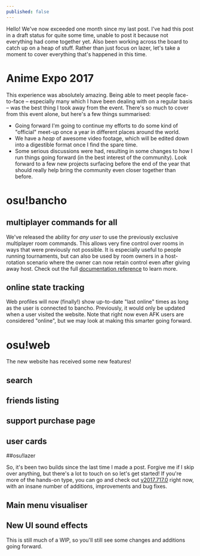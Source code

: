 ```yaml
---
published: false
---
```


Hello! We've now exceeded one month since my last post. I've had this post in a draft status for quite some time, unable to post it because not everything had come together yet. Also been working across the board to catch up on a heap of stuff. Rather than just focus on lazer, let's take a moment to cover everything that's happened in this time.

# Anime Expo 2017

This experience was absolutely amazing. Being able to meet people face-to-face – especially many which I have been dealing with on a regular basis – was the best thing I took away from the event. There's so much to cover from this event alone, but here's a few things summarised:

- Going forward I'm going to continue my efforts to do some kind of "official" meet-up once a year in different places around the world.
- We have a *heap* of awesome video footage, which will be edited down into a digestible format once I find the spare time.
- Some serious discussions were had, resulting in some changes to how I run things going forward (in the best interest of the community). Look forward to a few new projects surfacing before the end of the year that should really help bring the community even closer together than before.

# osu!bancho

## multiplayer commands for all

We've released the ability for *any user* to use the previously exclusive multiplayer room commands. This allows very fine control over rooms in ways that were previously not possible. It is especially useful to people running tournaments, but can also be used by room owners in a host-rotation scenario where the owner can now retain control even after giving away host. Check out the full [documentation reference](https://osu.ppy.sh/help/wiki/osu!tourney#referee-commands-optional) to learn more.

## online state tracking

Web profiles will now (finally!) show up-to-date "last online" times as long as the user is connected to bancho. Previously, it would only be updated when a user visited the website. Note that right now even AFK users are considered "online", but we may look at making this smarter going forward.

# osu!web

The new website has received some new features!

## search

## friends listing

## support purchase page

## user cards

##osu!lazer

So, it's been two builds since the last time I made a post. Forgive me if I skip over anything, but there's a lot to touch on so let's get started! If you're more of the hands-on type, you can go and check out [v2017.717.0](https://github.com/ppy/osu/releases/tag/v2017.717.0) right now, with an insane number of additions, improvements and bug fixes.

## Main menu visualiser

## New UI sound effects

This is still much of a WIP, so you'll still see some changes and additions going forward.
